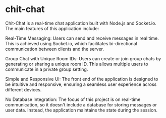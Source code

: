 # chit-chat
Chit-Chat is a real-time chat application built with Node.js and Socket.io. The main features of this application include:

Real-Time Messaging: Users can send and receive messages in real time. This is achieved using Socket.io, which facilitates bi-directional communication between clients and the server.

Group Chat with Unique Room IDs: Users can create or join group chats by generating or sharing a unique room ID. This allows multiple users to communicate in a private group setting.

Simple and Responsive UI: The front end of the application is designed to be intuitive and responsive, ensuring a seamless user experience across different devices.

No Database Integration: The focus of this project is on real-time communication, so it doesn't include a database for storing messages or user data. Instead, the application maintains the state during the session.

